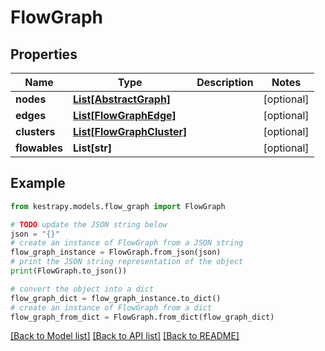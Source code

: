 # FlowGraph


## Properties

Name | Type | Description | Notes
------------ | ------------- | ------------- | -------------
**nodes** | [**List[AbstractGraph]**](AbstractGraph.md) |  | [optional] 
**edges** | [**List[FlowGraphEdge]**](FlowGraphEdge.md) |  | [optional] 
**clusters** | [**List[FlowGraphCluster]**](FlowGraphCluster.md) |  | [optional] 
**flowables** | **List[str]** |  | [optional] 

## Example

```python
from kestrapy.models.flow_graph import FlowGraph

# TODO update the JSON string below
json = "{}"
# create an instance of FlowGraph from a JSON string
flow_graph_instance = FlowGraph.from_json(json)
# print the JSON string representation of the object
print(FlowGraph.to_json())

# convert the object into a dict
flow_graph_dict = flow_graph_instance.to_dict()
# create an instance of FlowGraph from a dict
flow_graph_from_dict = FlowGraph.from_dict(flow_graph_dict)
```
[[Back to Model list]](../README.md#documentation-for-models) [[Back to API list]](../README.md#documentation-for-api-endpoints) [[Back to README]](../README.md)


